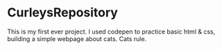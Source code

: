 # CurleysRepository
This is my first ever project. 
I used codepen to practice basic html & css, building a simple webpage about cats. 
Cats rule.
